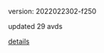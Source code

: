 version: 2022022302-f250

updated 29 avds

[details](https://github.com/0x74f917491bfa7ebfa379/ali_avd_db/blob/master/change_log/2022/02/23/02/f250.txt)